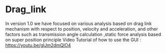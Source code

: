 # Drag_link
In version 1.0 we have focused on various analysis based on drag link mechanism with respect to position, velocity and acceleration, and other factors such as transmission angle calculation ,static force analysis based on super position principle
Video Tutorial of how to use the GUI : https://youtu.be/glJm2dmQlO4 
